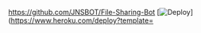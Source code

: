 https://github.com/JNSBOT/File-Sharing-Bot
[![Deploy](https://www.herokucdn.com/deploy/button.svg)](https://www.heroku.com/deploy?template=

